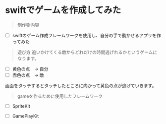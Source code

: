 # swiftでゲームを作成してみた

>制作物内容
- [ ] swiftのゲーム作成フレームワークを使用し、自分の手で動かせるアプリを作ってみた
>遊び方
追いかけてくる敵からどれだけの時間逃げれるかというゲームになります。
- [ ] 黄色の点　→ 自分
- [ ] 赤色の点　→ 敵

画面をタッチするとタッチしたところに向かって黄色の点が逃げていきます。

>gameを作るために使用したフレームワーク
- [ ] SpriteKit
- [ ] GamePlayKit

